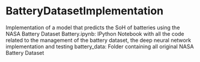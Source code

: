 # BatteryDatasetImplementation
Implementation of a model that predicts the SoH of batteries using the NASA Battery Dataset
Battery.ipynb: IPython Notebook with all the code related to the management of the battery dataset, the deep neural network implementation and testing
battery_data: Folder containing all original NASA Battery Dataset
